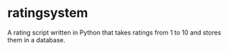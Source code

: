 # ratingsystem
A rating script written in Python that takes ratings from 1 to 10 and stores them in a database.
